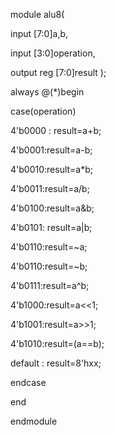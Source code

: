 module alu8(

input [7:0]a,b,

input [3:0]operation,

output reg [7:0]result );

always @(*)begin

case(operation)

4'b0000 : result=a+b;

4'b0001:result=a-b;

4'b0010:result=a*b;

4'b0011:result=a/b;

4'b0100:result=a&b;

4'b0101: result=a|b;

4'b0110:result=~a; 

4'b0110:result=~b;

4'b0111:result=a^b;

4'b1000:result=a<<1;

4'b1001:result=a>>1;

4'b1010:result=(a==b);

default : result=8'hxx;

endcase

end

endmodule

